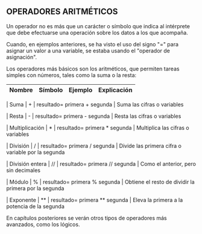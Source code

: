 ## OPERADORES ARITMÉTICOS

Un operador no es más que un carácter o símbolo que indica al intérprete que debe efectuarse una operación sobre los datos a los que acompaña.

Cuando, en ejemplos anteriores, se ha visto el uso del signo "=" para asignar un valor a una variable, se estaba usando el "operador de asignación".

Los operadores más básicos son los aritméticos, que permiten tareas simples con números, tales como la suma o la resta:

|  Nombre           | Símbolo 	      | Ejemplo                         | Explicación |                               
|  :------          | :------         | :------                         | :---------- |                                       

| Suma 	            |  +              | resultado= primera + segunda 	  | Suma las cifras o variables                       

| Resta 	          |  -              | resultado= primera - segunda 	  | Resta las cifras o variables 

| Multiplicación    |	*               | resultado= primera * segunda 	  | Multiplica las cifras o variables   

| División 	        | /               | resultado= primera / segunda 	  | Divide las primera cifra o variable por la segunda 

| División entera   | //              | resultado= primera // segunda   | Como el anterior, pero sin decimales            

| Módulo 	          | %               | resultado= primera % segunda    | Obtiene el resto de dividir la primera por la segunda

| Exponente 	      | **               | resultado= primera ** segunda  | Eleva la primera a la potencia de la segunda       


En capítulos posteriores se verán otros tipos de operadores más avanzados, como los lógicos.
